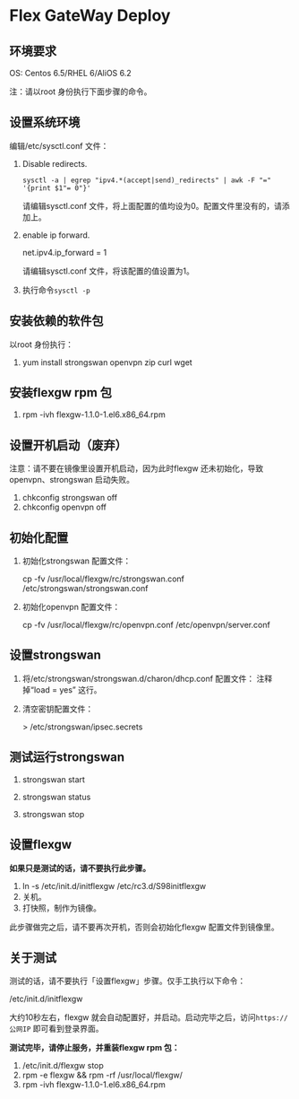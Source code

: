 Flex GateWay Deploy
===================

环境要求
-------

OS: Centos 6.5/RHEL 6/AliOS 6.2

注：请以root 身份执行下面步骤的命令。

设置系统环境
----------

编辑/etc/sysctl.conf 文件：

1. Disable redirects.

    `sysctl -a | egrep "ipv4.*(accept|send)_redirects" | awk -F "=" '{print $1"= 0"}'`

    请编辑sysctl.conf 文件，将上面配置的值均设为0。配置文件里没有的，请添加上。

2. enable ip forward.

    net.ipv4.ip_forward = 1

    请编辑sysctl.conf 文件，将该配置的值设置为1。

3.  执行命令`sysctl -p`

安装依赖的软件包
--------------

以root 身份执行：

1. yum install strongswan openvpn zip curl wget

安装flexgw rpm 包
----------------

1. rpm -ivh flexgw-1.1.0-1.el6.x86_64.rpm

设置开机启动（废弃）
----------------

注意：请不要在镜像里设置开机启动，因为此时flexgw 还未初始化，导致openvpn、strongswan 启动失败。

1. chkconfig strongswan off
2. chkconfig openvpn off


初始化配置
---------
1. 初始化strongswan 配置文件：

    cp -fv /usr/local/flexgw/rc/strongswan.conf /etc/strongswan/strongswan.conf

2. 初始化openvpn 配置文件：

    cp -fv /usr/local/flexgw/rc/openvpn.conf /etc/openvpn/server.conf

设置strongswan
--------------

1. 将/etc/strongswan/strongswan.d/charon/dhcp.conf 配置文件：
   注释掉“load = yes” 这行。
   
2. 清空密钥配置文件：

   \> /etc/strongswan/ipsec.secrets


测试运行strongswan
-----------------

1. strongswan start

2. strongswan status

3. strongswan stop

设置flexgw
----------

**如果只是测试的话，请不要执行此步骤。**

1. ln -s /etc/init.d/initflexgw /etc/rc3.d/S98initflexgw
2. 关机。
3. 打快照，制作为镜像。

此步骤做完之后，请不要再次开机，否则会初始化flexgw 配置文件到镜像里。

关于测试
-------

测试的话，请不要执行「设置flexgw」步骤。仅手工执行以下命令：

/etc/init.d/initflexgw

大约10秒左右，flexgw 就会自动配置好，并启动。启动完毕之后，访问`https://公网IP` 即可看到登录界面。

**测试完毕，请停止服务，并重装flexgw rpm 包：**

1. /etc/init.d/flexgw stop
2. rpm -e flexgw && rpm -rf /usr/local/flexgw/
3. rpm -ivh flexgw-1.1.0-1.el6.x86_64.rpm
